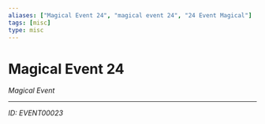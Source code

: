```yaml
---
aliases: ["Magical Event 24", "magical event 24", "24 Event Magical"]
tags: [misc]
type: misc
---
```


# Magical Event 24

*Magical Event*

---
*ID: EVENT00023*